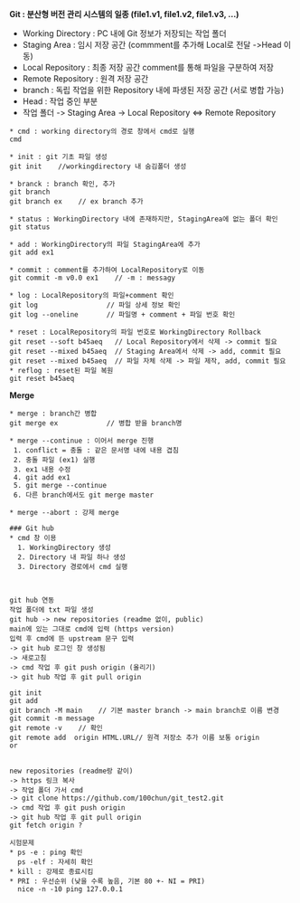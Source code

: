 
**Git : 분산형 버전 관리 시스템의 일종 (file1.v1, file1.v2, file1.v3, ...)**
* Working Directory : PC 내에 Git 정보가 저장되는 작업 폴더
* Staging Area : 임시 저장 공간 (commment를 추가해 Local로 전달 ->Head 이동)
* Local Repository : 최종 저장 공간 comment를 통해 파일을 구분하여 저장
* Remote Repository : 원격 저장 공간
* branch : 독립 작업을 위한 Repository 내에 파생된 저장 공간 (서로 병합 가능)
* Head : 작업 중인 부분
* 작업 폴더 -> Staging Area -> Local Repository <=> Remote Repository

```
* cmd : working directory의 경로 창에서 cmd로 실행
cmd

* init : git 기초 파일 생성
git init    //workingdirectory 내 숨김폴더 생성

* branck : branch 확인, 추가
git branch
git branch ex    // ex branch 추가

* status : WorkingDirectory 내에 존재하지만, StagingArea에 없는 폴더 확인
git status

* add : WorkingDirectory의 파일 StagingArea에 추가
git add ex1

* commit : comment를 추가하여 LocalRepository로 이동
git commit -m v0.0 ex1    // -m : messagy

* log : LocalRepository의 파일+comment 확인
git log                 // 파일 상세 정보 확인
git log --oneline       // 파일명 + comment + 파일 번호 확인

* reset : LocalRepository의 파일 번호로 WorkingDirectory Rollback
git reset --soft b45aeq   // Local Repository에서 삭제 -> commit 필요
git reset --mixed b45aeq  // Staging Area에서 삭제 -> add, commit 필요
git reset --mixed b45aeq  // 파일 자체 삭제 -> 파일 제작, add, commit 필요
* reflog : reset된 파일 복원
git reset b45aeq         
```

**Merge**
```
* merge : branch간 병합
git merge ex            // 병합 받을 branch명

* merge --continue : 이어서 merge 진행
 1. conflict = 충돌 : 같은 문서명 내에 내용 겹침
 2. 충돌 파일 (ex1) 실행
 3. ex1 내용 수정
 4. git add ex1
 5. git merge --continue
 6. 다른 branch에서도 git merge master

* merge --abort : 강제 merge

### Git hub
* cmd 창 이용 
  1. WorkingDirectory 생성
  2. Directory 내 파일 하나 생성
  3. Directory 경로에서 cmd 실행
  


git hub 연동
작업 폴더에 txt 파일 생성
git hub -> new repositories (readme 없이, public)
main에 있는 그대로 cmd에 입력 (https version)
입력 후 cmd에 뜬 upstream 문구 입력
-> git hub 로그인 창 생성됨
-> 새로고침
-> cmd 작업 후 git push origin (올리기)
-> git hub 작업 후 git pull origin

git init
git add
git branch -M main    // 기본 master branch -> main branch로 이름 변경
git commit -m message
git remote -v    // 확인
git remote add  origin HTML.URL// 원격 저장소 추가 이름 보통 origin
or


new repositories (readme랑 같이)
-> https 링크 복사
-> 작업 폴더 가서 cmd
-> git clone https://github.com/100chun/git_test2.git
-> cmd 작업 후 git push origin
-> git hub 작업 후 git pull origin
git fetch origin ?

시험문제 
* ps -e : ping 확인
  ps -elf : 자세히 확인
* kill : 강제로 종료시킴
* PRI : 우선순위 (낮을 수록 높음, 기본 80 +- NI = PRI)
  nice -n -10 ping 127.0.0.1
